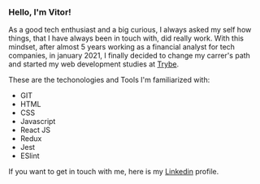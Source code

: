 ### Hello, I'm Vitor!

As a good tech enthusiast and a big curious, I always asked my self how things, that I have always been in touch with, did really work. With this mindset, after almost 5 years working as a financial analyst for tech companies, in january 2021, I finally decided to change my carrer's path and started my web development studies at [Trybe](https://www.betrybe.com/).

These are the techonologies and Tools I'm familiarized with:

- GIT
- HTML
- CSS
- Javascript
- React JS
- Redux
- Jest
- ESlint

If you want to get in touch with me, here is my [Linkedin](https://www.linkedin.com/in/vitorguima/) profile.
